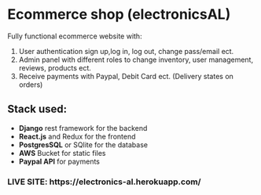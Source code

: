 # Ecommerce shop (electronicsAL) 
Fully functional ecommerce website with:
<ol>
  <li>User authentication sign up,log in, log out, change pass/email ect.</li>
  <li>Admin panel with different roles to change inventory, user management, reviews, products ect.</li>
  <li>Receive payments with Paypal, Debit Card ect. (Delivery states on orders)</li>
</ol>	

## Stack used:
<ul>
  <li><strong>Django</strong> rest framework for the backend</li>
  <li><strong>React.js</strong> and Redux for the frontend</li>
  <li><strong>PostgresSQL</strong> or SQlite for the database</li>
  <li><strong>AWS</strong> Bucket for static files </li>
  <li><strong>Paypal API</strong> for payments</li>
</ul>	
<h3><strong>LIVE SITE</strong>: https://electronics-al.herokuapp.com/</h3>

